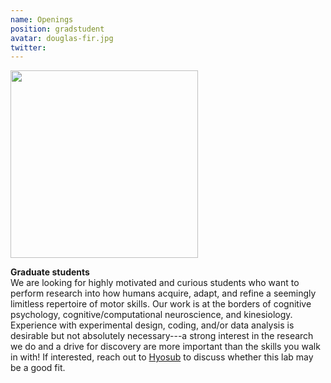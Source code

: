 ```yaml
---
name: Openings
position: gradstudent
avatar: douglas-fir.jpg
twitter: 
---
```


<img width="300" src="{{site.baseurl}}/images/people/{{page.avatar}}" data-action="zoom">

**Graduate students**   
We are looking for highly motivated and curious students who want to perform research into how humans acquire, adapt, and refine a seemingly limitless repertoire of motor skills. Our work is at the borders of cognitive psychology, cognitive/computational neuroscience, and kinesiology. Experience with experimental design, coding, and/or data analysis is desirable but not absolutely necessary---a strong interest in the research we do and a drive for discovery are more important than the skills you walk in with! If interested, reach out to [Hyosub](https://ccmlab.org/people/hyosub_kim/index.html) to discuss whether this lab may be a good fit. 